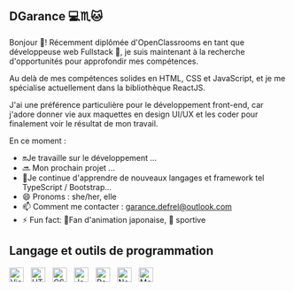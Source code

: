 
## DGarance 💻♏🐱
<!--
**DGarance/DGarance** is a ✨ _special_ ✨ repository because its `README.md` (this file) appears on your GitHub profile.-->

Bonjour 👋! Récemment diplômée d'OpenClassrooms en tant que développeuse web Fullstack 🎉, je suis maintenant à la recherche d'opportunités pour approfondir mes compétences.

Au delà de mes compétences solides en HTML, CSS et JavaScript, et je me spécialise actuellement dans la bibliothèque ReactJS.

J'ai une préférence particulière pour le développement front-end, car j'adore donner vie aux maquettes en design UI/UX et les coder pour finalement voir le résultat de mon travail.

En ce moment : 

- 🔛Je travaille sur le développement ...
- 🔜 Mon prochain projet ...
- 📖Je continue d'apprendre de nouveaux langages et framework tel TypeScript / Bootstrap...
- 😄 Pronoms : she/her, elle
- 📫 Comment me contacter : garance.defrel@outlook.com
- ⚡ Fun fact: 🏯Fan d'animation japonaise, 💪 sportive

## Langage et outils de programmation

<img align="left" alt="Visual Studio Code" width="26px" src="https://cdn.jsdelivr.net/gh/devicons/devicon/icons/vscode/vscode-original.svg" style="padding-right:10px;" />
<img align="left" alt="HTML5" width="26px" src="https://cdn.jsdelivr.net/gh/devicons/devicon/icons/html5/html5-original.svg" style="padding-right:10px;" />
<img align="left" alt="CSS3" width="26px" src="https://cdn.jsdelivr.net/gh/devicons/devicon/icons/css3/css3-original.svg" style="padding-right:10px;" />
<img align="left" alt="JavaScript" width="26px" src="https://cdn.jsdelivr.net/gh/devicons/devicon/icons/javascript/javascript-original.svg" style="padding-right:10px;" />
<img align="left" alt="React" width="26px" src="https://cdn.jsdelivr.net/gh/devicons/devicon/icons/react/react-original.svg" style="padding-right:10px;" />
<img align="left" alt="Node.js" width="26px" src="https://cdn.jsdelivr.net/gh/devicons/devicon/icons/nodejs/nodejs-original.svg" style="padding-right:10px;" />
<img align="left" alt="MongoDB" width="26px" src="https://cdn.jsdelivr.net/gh/devicons/devicon/icons/mongodb/mongodb-original-wordmark.svg" />
          





